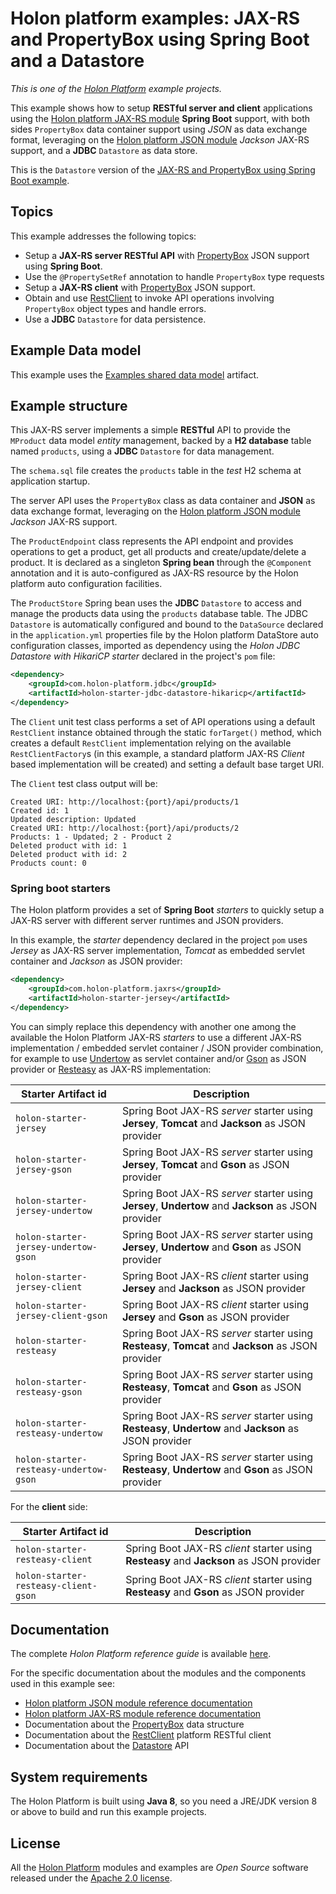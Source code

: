 # Holon platform examples: JAX-RS and PropertyBox using Spring Boot and a Datastore

_This is one of the [Holon Platform](https://holon-platform.com) example projects._

This example shows how to setup __RESTful server and client__ applications using the [Holon platform JAX-RS module](https://github.com/holon-platform/holon-jaxrs) __Spring Boot__ support, with both sides `PropertyBox` data container support using _JSON_ as data exchange format, leveraging on the [Holon platform JSON module](https://github.com/holon-platform/holon-json) _Jackson_ JAX-RS support, and a __JDBC__ `Datastore` as data store.

This is the `Datastore` version of the [JAX-RS and PropertyBox using Spring Boot example](../spring-boot-propertybox).

## Topics

This example addresses the following topics:

* Setup a __JAX-RS server RESTful API__ with [PropertyBox](https://holon-platform.com/docs/current/reference/holon-core.html#PropertyBox) JSON support using __Spring Boot__.
* Use the `@PropertySetRef` annotation to handle `PropertyBox` type requests
* Setup a __JAX-RS client__ with [PropertyBox](https://holon-platform.com/docs/current/reference/holon-core.html#PropertyBox) JSON support.
* Obtain and use [RestClient](https://holon-platform.com/docs/current/reference/holon-core.html#RestClient) to invoke API operations involving `PropertyBox` object types and handle errors.
* Use a __JDBC__ `Datastore` for data persistence.

## Example Data model

This example uses the [Examples shared data model](https://github.com/holon-platform/holon-examples/tree/master/model) artifact.

## Example structure

This JAX-RS server implements a simple __RESTful__ API to provide the `MProduct` data model _entity_ management, backed by a __H2 database__ table named `products`, using a __JDBC__ `Datastore` for data management.

The `schema.sql` file creates the `products` table in the _test_ H2 schema at application startup.

The server API uses the `PropertyBox` class as data container and __JSON__ as data exchange format, leveraging on the [Holon platform JSON module](https://github.com/holon-platform/holon-json) _Jackson_ JAX-RS support.

The `ProductEndpoint` class represents the API endpoint and provides operations to get a product, get all products and create/update/delete a product. It is declared as a singleton __Spring bean__ through the `@Component` annotation and it is auto-configured as JAX-RS resource by the Holon platform auto configuration facilities.

The `ProductStore` Spring bean uses the __JDBC__ `Datastore` to access and manage the products data using the `products` database table. The JDBC `Datastore` is automatically configured and bound to the `DataSource` declared in the `application.yml` properties file by the Holon platform DataStore auto configuration classes, imported as dependency using the _Holon JDBC Datastore with HikariCP starter_ declared in the project's `pom` file:

```xml
<dependency>
	<groupId>com.holon-platform.jdbc</groupId>
	<artifactId>holon-starter-jdbc-datastore-hikaricp</artifactId>
</dependency>
```

The `Client` unit test class performs a set of API operations using a default `RestClient` instance obtained through the static `forTarget()` method, which creates a default `RestClient` implementation relying on the available `RestClientFactory`s (in this example, a standard platform JAX-RS _Client_ based implementation will be created) and setting a default base target URI.

The `Client` test class output will be:

```text
Created URI: http://localhost:{port}/api/products/1
Created id: 1
Updated description: Updated
Created URI: http://localhost:{port}/api/products/2
Products: 1 - Updated; 2 - Product 2
Deleted product with id: 1
Deleted product with id: 2
Products count: 0
```

### Spring boot starters

The Holon platform provides a set of __Spring Boot__ _starters_ to quickly setup a JAX-RS server with different server runtimes and JSON providers.

In this example, the _starter_ dependency declared in the project `pom` uses _Jersey_ as JAX-RS server implementation, _Tomcat_ as embedded servlet container and _Jackson_ as JSON provider:

```xml
<dependency>
	<groupId>com.holon-platform.jaxrs</groupId>
	<artifactId>holon-starter-jersey</artifactId>
</dependency>
```

You can simply replace this dependency with another one among the available the Holon Platform JAX-RS _starters_ to use a different JAX-RS implementation / embedded servlet container / JSON provider combination, for example to use [Undertow](http://undertow.io) as servlet container and/or [Gson](https://github.com/google/gson) as JSON provider or [Resteasy](http://resteasy.jboss.org) as JAX-RS implementation:

Starter Artifact id | Description
------------------- | -----------
`holon-starter-jersey` | Spring Boot JAX-RS _server_ starter using __Jersey__, __Tomcat__ and __Jackson__ as JSON provider
`holon-starter-jersey-gson` | Spring Boot JAX-RS _server_ starter using __Jersey__, __Tomcat__ and __Gson__ as JSON provider
`holon-starter-jersey-undertow` | Spring Boot JAX-RS _server_ starter using __Jersey__, __Undertow__ and __Jackson__ as JSON provider
`holon-starter-jersey-undertow-gson` | Spring Boot JAX-RS _server_ starter using __Jersey__, __Undertow__ and __Gson__ as JSON provider
`holon-starter-jersey-client` | Spring Boot JAX-RS _client_ starter using __Jersey__ and __Jackson__ as JSON provider
`holon-starter-jersey-client-gson` | Spring Boot JAX-RS _client_ starter using __Jersey__ and __Gson__ as JSON provider
`holon-starter-resteasy` | Spring Boot JAX-RS _server_ starter using __Resteasy__, __Tomcat__ and __Jackson__ as JSON provider
`holon-starter-resteasy-gson` | Spring Boot JAX-RS _server_ starter using __Resteasy__, __Tomcat__ and __Gson__ as JSON provider
`holon-starter-resteasy-undertow` | Spring Boot JAX-RS _server_ starter using __Resteasy__, __Undertow__ and __Jackson__ as JSON provider
`holon-starter-resteasy-undertow-gson` | Spring Boot JAX-RS _server_ starter using __Resteasy__, __Undertow__ and __Gson__ as JSON provider

For the __client__ side:

Starter Artifact id | Description
------------------- | -----------
`holon-starter-resteasy-client` | Spring Boot JAX-RS _client_ starter using __Resteasy__ and __Jackson__ as JSON provider
`holon-starter-resteasy-client-gson` | Spring Boot JAX-RS _client_ starter using __Resteasy__ and __Gson__ as JSON provider

## Documentation

The complete _Holon Platform reference guide_ is available [here](https://holon-platform.com/docs/current/reference).

For the specific documentation about the modules and the components used in this example see:

* [Holon platform JSON module reference documentation](https://holon-platform.com/docs/current/reference/holon-json.html)
* [Holon platform JAX-RS module reference documentation](https://holon-platform.com/docs/current/reference/holon-jaxrs.html)
* Documentation about the [PropertyBox](https://holon-platform.com/docs/current/reference/holon-core.html#PropertyBox)  data structure
* Documentation about the [RestClient](https://holon-platform.com/docs/current/reference/holon-core.html#RestClient) platform RESTful client
* Documentation about the [Datastore](https://holon-platform.com/docs/current/reference/holon-core.html#Datastore)  API

## System requirements

The Holon Platform is built using __Java 8__, so you need a JRE/JDK version 8 or above to build and run this example projects.

## License

All the [Holon Platform](https://holon-platform.com) modules and examples are _Open Source_ software released under the [Apache 2.0 license](LICENSE.md).
